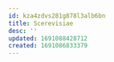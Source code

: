 ```yaml
---
id: kza4zdvs281g878l3alb6bn
title: Scerevisiae
desc: ''
updated: 1691088428712
created: 1691086833379
---
```

